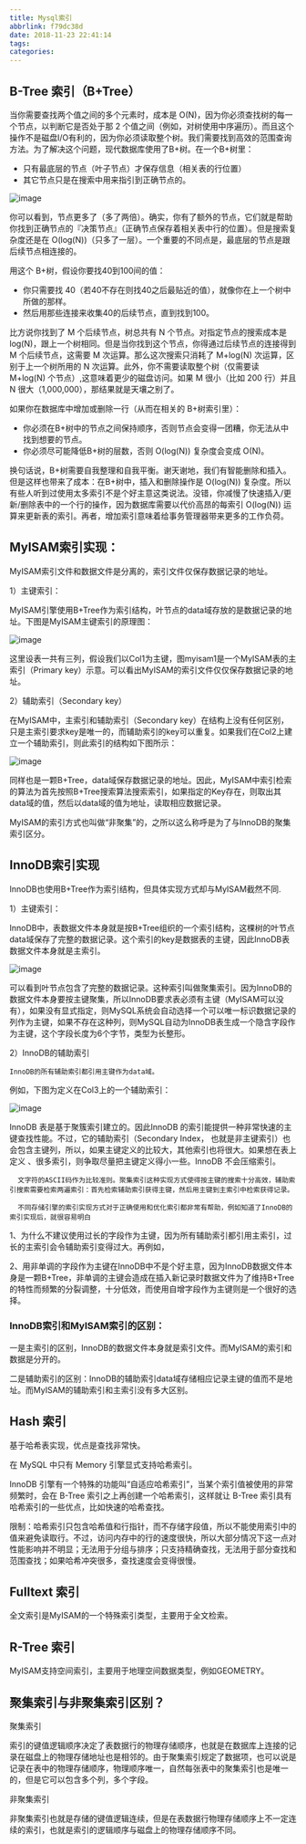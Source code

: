 ```yaml
---
title: Mysql索引
abbrlink: f79dc38d
date: 2018-11-23 22:41:14
tags:
categories:
---
```


## B-Tree 索引（B+Tree）

当你需要查找两个值之间的多个元素时，成本是 O(N)，因为你必须查找树的每一个节点，以判断它是否处于那 2 个值之间（例如，对树使用中序遍历）。而且这个操作不是磁盘I/O有利的，因为你必须读取整个树。我们需要找到高效的范围查询方法。为了解决这个问题，现代数据库使用了B+树。在一个B+树里：

- 只有最底层的节点（叶子节点）才保存信息（相关表的行位置）
- 其它节点只是在搜索中用来指引到正确节点的。

![image](https://user-images.githubusercontent.com/7789698/48948736-9467b400-ef70-11e8-8c9e-e7ba0d3b4a35.png)

你可以看到，节点更多了（多了两倍）。确实，你有了额外的节点，它们就是帮助你找到正确节点的『决策节点』（正确节点保存着相关表中行的位置）。但是搜索复杂度还是在 O(log(N))（只多了一层）。一个重要的不同点是，最底层的节点是跟后续节点相连接的。



用这个 B+树，假设你要找40到100间的值：

- 你只需要找 40（若40不存在则找40之后最贴近的值），就像你在上一个树中所做的那样。
- 然后用那些连接来收集40的后续节点，直到找到100。

比方说你找到了 M 个后续节点，树总共有 N 个节点。对指定节点的搜索成本是 log(N)，跟上一个树相同。但是当你找到这个节点，你得通过后续节点的连接得到 M 个后续节点，这需要 M 次运算。那么这次搜索只消耗了 M+log(N) 次运算，区别于上一个树所用的 N 次运算。此外，你不需要读取整个树（仅需要读 M+log(N) 个节点）,这意味着更少的磁盘访问。如果 M 很小（比如 200 行）并且 N 很大（1,000,000），那结果就是天壤之别了。



如果你在数据库中增加或删除一行（从而在相关的 B+树索引里）：

- 你必须在B+树中的节点之间保持顺序，否则节点会变得一团糟，你无法从中找到想要的节点。
- 你必须尽可能降低B+树的层数，否则 O(log(N)) 复杂度会变成 O(N)。

换句话说，B+树需要自我整理和自我平衡。谢天谢地，我们有智能删除和插入。但是这样也带来了成本：在B+树中，插入和删除操作是 O(log(N)) 复杂度。所以有些人听到过使用太多索引不是个好主意这类说法。没错，你减慢了快速插入/更新/删除表中的一个行的操作，因为数据库需要以代价高昂的每索引 O(log(N)) 运算来更新表的索引。再者，增加索引意味着给事务管理器带来更多的工作负荷。

## MyISAM索引实现：

MyISAM索引文件和数据文件是分离的，索引文件仅保存数据记录的地址。

1）主键索引：

MyISAM引擎使用B+Tree作为索引结构，叶节点的data域存放的是数据记录的地址。下图是MyISAM主键索引的原理图：

![image](https://user-images.githubusercontent.com/7789698/48948771-b3664600-ef70-11e8-99a1-479039340dcc.png)

这里设表一共有三列，假设我们以Col1为主键，图myisam1是一个MyISAM表的主索引（Primary key）示意。可以看出MyISAM的索引文件仅仅保存数据记录的地址。

2）辅助索引（Secondary key）

在MyISAM中，主索引和辅助索引（Secondary key）在结构上没有任何区别，只是主索引要求key是唯一的，而辅助索引的key可以重复。如果我们在Col2上建立一个辅助索引，则此索引的结构如下图所示：

![image](https://user-images.githubusercontent.com/7789698/48948783-c0833500-ef70-11e8-847e-52cdcc542e41.png)



同样也是一颗B+Tree，data域保存数据记录的地址。因此，MyISAM中索引检索的算法为首先按照B+Tree搜索算法搜索索引，如果指定的Key存在，则取出其data域的值，然后以data域的值为地址，读取相应数据记录。

MyISAM的索引方式也叫做“非聚集”的，之所以这么称呼是为了与InnoDB的聚集索引区分。

 

## InnoDB索引实现

InnoDB也使用B+Tree作为索引结构，但具体实现方式却与MyISAM截然不同.

1）主键索引：

InnoDB中，表数据文件本身就是按B+Tree组织的一个索引结构，这棵树的叶节点data域保存了完整的数据记录。这个索引的key是数据表的主键，因此InnoDB表数据文件本身就是主索引。

![image](https://user-images.githubusercontent.com/7789698/48948817-d264d800-ef70-11e8-8d9b-2b6b8428ee76.png)

可以看到叶节点包含了完整的数据记录。这种索引叫做聚集索引。因为InnoDB的数据文件本身要按主键聚集，所以InnoDB要求表必须有主键（MyISAM可以没有），如果没有显式指定，则MySQL系统会自动选择一个可以唯一标识数据记录的列作为主键，如果不存在这种列，则MySQL自动为InnoDB表生成一个隐含字段作为主键，这个字段长度为6个字节，类型为长整形。



2）InnoDB的辅助索引

    InnoDB的所有辅助索引都引用主键作为data域。

例如，下图为定义在Col3上的一个辅助索引：

![image](https://user-images.githubusercontent.com/7789698/48948834-dd1f6d00-ef70-11e8-9a8b-26dda162a433.png)





   InnoDB 表是基于聚簇索引建立的。因此InnoDB 的索引能提供一种非常快速的主键查找性能。不过，它的辅助索引（Secondary Index， 也就是非主键索引）也会包含主键列，所以，如果主键定义的比较大，其他索引也将很大。如果想在表上定义 、很多索引，则争取尽量把主键定义得小一些。InnoDB 不会压缩索引。

      文字符的ASCII码作为比较准则。聚集索引这种实现方式使得按主键的搜索十分高效，辅助索引搜索需要检索两遍索引：首先检索辅助索引获得主键，然后用主键到主索引中检索获得记录。

      不同存储引擎的索引实现方式对于正确使用和优化索引都非常有帮助，例如知道了InnoDB的索引实现后，就很容易明白

1、为什么不建议使用过长的字段作为主键，因为所有辅助索引都引用主索引，过长的主索引会令辅助索引变得过大。再例如，

2、用非单调的字段作为主键在InnoDB中不是个好主意，因为InnoDB数据文件本身是一颗B+Tree，非单调的主键会造成在插入新记录时数据文件为了维持B+Tree的特性而频繁的分裂调整，十分低效，而使用自增字段作为主键则是一个很好的选择。





### InnoDB索引和MyISAM索引的区别：

一是主索引的区别，InnoDB的数据文件本身就是索引文件。而MyISAM的索引和数据是分开的。

二是辅助索引的区别：InnoDB的辅助索引data域存储相应记录主键的值而不是地址。而MyISAM的辅助索引和主索引没有多大区别。



## Hash 索引

基于哈希表实现，优点是查找非常快。

在 MySQL 中只有 Memory 引擎显式支持哈希索引。



InnoDB 引擎有一个特殊的功能叫“自适应哈希索引”，当某个索引值被使用的非常频繁时，会在 B-Tree 索引之上再创建一个哈希索引，这样就让 B-Tree 索引具有哈希索引的一些优点，比如快速的哈希查找。

限制：哈希索引只包含哈希值和行指针，而不存储字段值，所以不能使用索引中的值来避免读取行。不过，访问内存中的行的速度很快，所以大部分情况下这一点对性能影响并不明显；无法用于分组与排序；只支持精确查找，无法用于部分查找和范围查找；如果哈希冲突很多，查找速度会变得很慢。



## Fulltext 索引

全文索引是MyISAM的一个特殊索引类型，主要用于全文检索。 



## R-Tree 索引

MyISAM支持空间索引，主要用于地理空间数据类型，例如GEOMETRY。 



## 聚集索引与非聚集索引区别？

聚集索引

索引的键值逻辑顺序决定了表数据行的物理存储顺序，也就是在数据库上连接的记录在磁盘上的物理存储地址也是相邻的。由于聚集索引规定了数据项，也可以说是记录在表中的物理存储顺序，物理顺序唯一，自然每张表中的聚集索引也是唯一的，但是它可以包含多个列，多个字段。

非聚集索引

非聚集索引也就是存储的键值逻辑连续，但是在表数据行物理存储顺序上不一定连续的索引，也就是索引的逻辑顺序与磁盘上的物理存储顺序不同。